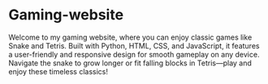 # Gaming-website
Welcome to my gaming website, where you can enjoy classic games like Snake and Tetris. Built with Python, HTML, CSS, and JavaScript, it features a user-friendly and responsive design for smooth gameplay on any device. Navigate the snake to grow longer or fit falling blocks in Tetris—play and enjoy these timeless classics! 
